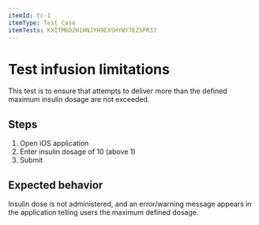 ```yaml
---
itemId: tc-1
itemType: Test Case
itemTests: KXITM6DZH1HNJYH9EXSHYWY7EZSPR37
---
```


# Test infusion limitations

This test is to ensure that attempts to deliver more than the defined maximum insulin dosage are not exceeded.

## Steps

1. Open iOS application
2. Enter insulin dosage of 10 (above 1)
3. Submit

## Expected behavior

Insulin dose is not administered, and an error/warning message appears in the application telling users the maximum defined dosage.
